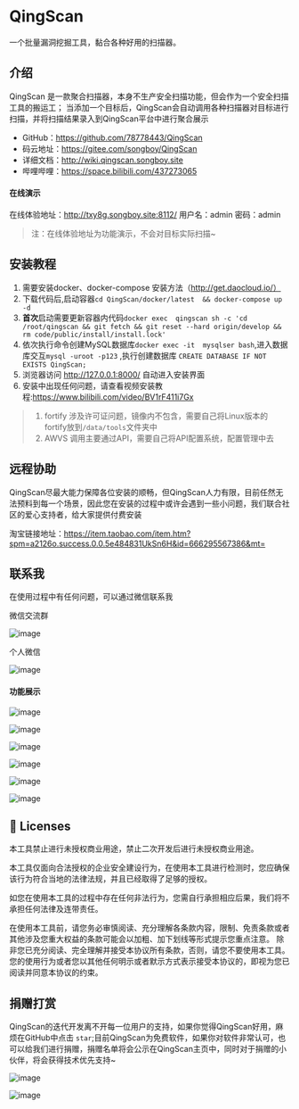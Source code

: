# QingScan
一个批量漏洞挖掘工具，黏合各种好用的扫描器。

## 介绍

QingScan 是一款聚合扫描器，本身不生产安全扫描功能，但会作为一个安全扫描工具的搬运工； 当添加一个目标后，QingScan会自动调用各种扫描器对目标进行扫描，并将扫描结果录入到QingScan平台中进行聚合展示

- GitHub：https://github.com/78778443/QingScan
- 码云地址：https://gitee.com/songboy/QingScan
- 详细文档：http://wiki.qingscan.songboy.site
- 哔哩哔哩：https://space.bilibili.com/437273065


#### 在线演示
在线体验地址：http://txy8g.songboy.site:8112/
用户名：admin   密码：admin
> 注：在线体验地址为功能演示，不会对目标实际扫描~

## 安装教程

1. 需要安装docker、docker-compose 安装方法（http://get.daocloud.io/）
2. 下载代码后,启动容器`cd QingScan/docker/latest  && docker-compose up -d `
2. <b>首次</b>启动需要更新容器内代码`docker exec  qingscan sh -c 'cd /root/qingscan && git fetch && git reset --hard origin/develop && rm code/public/install/install.lock' `
3. 依次执行命令创建MySQL数据库`docker exec -it  mysqlser bash`,进入数据库交互`mysql -uroot -p123` ,执行创建数据库 `CREATE DATABASE IF NOT EXISTS QingScan;`
4. 浏览器访问  http://127.0.0.1:8000/ 自动进入安装界面
5. 安装中出现任何问题，请查看视频安装教程:https://www.bilibili.com/video/BV1rF411i7Gx

> 1. fortify 涉及许可证问题，镜像内不包含，需要自己将Linux版本的fortify放到`/data/tools`文件夹中
> 2. AWVS 调用主要通过API，需要自己将API配置系统，配置管理中去

## 远程协助

QingScan尽最大能力保障各位安装的顺畅，但QingScan人力有限，目前任然无法预料到每一个场景，因此您在安装的过程中或许会遇到一些小问题，我们联合社区的爱心支持者，给大家提供付费安装

淘宝链接地址：https://item.taobao.com/item.htm?spm=a2126o.success.0.0.5e484831UkSn6H&id=666295567386&mt=    




## 联系我

在使用过程中有任何问题，可以通过微信联系我

微信交流群

![image](https://user-images.githubusercontent.com/8509054/147536459-5b255dcf-c13d-4260-baed-e1c58d43f228.png)


个人微信

![image](https://user-images.githubusercontent.com/8509054/146304488-6f48260f-af5a-4071-91be-6fc718fce551.png)


#### 功能展示
![image](https://user-images.githubusercontent.com/8509054/143174877-879408de-e594-4508-aa7c-b2fe095382cb.png)

![image](https://user-images.githubusercontent.com/8509054/143174979-f93bab2f-1506-4b01-9a2c-888a1c377478.png)

![image](https://user-images.githubusercontent.com/8509054/143175009-ceb5e762-4770-469e-827d-82937550d3a6.png)


![image](https://user-images.githubusercontent.com/8509054/143175022-d7821199-ef11-4f5d-a7ac-76003bd3074f.png)

![image](https://user-images.githubusercontent.com/8509054/143175091-91d04fea-0fa7-45ad-8f39-d8d77f816cbf.png)


![image](https://user-images.githubusercontent.com/8509054/143175157-0934560b-5ed2-4ce8-bc9b-9faff19e3517.png)

## 📑 Licenses
本工具禁止进行未授权商业用途，禁止二次开发后进行未授权商业用途。

本工具仅面向合法授权的企业安全建设行为，在使用本工具进行检测时，您应确保该行为符合当地的法律法规，并且已经取得了足够的授权。

如您在使用本工具的过程中存在任何非法行为，您需自行承担相应后果，我们将不承担任何法律及连带责任。

在使用本工具前，请您务必审慎阅读、充分理解各条款内容，限制、免责条款或者其他涉及您重大权益的条款可能会以加粗、加下划线等形式提示您重点注意。 除非您已充分阅读、完全理解并接受本协议所有条款，否则，请您不要使用本工具。您的使用行为或者您以其他任何明示或者默示方式表示接受本协议的，即视为您已阅读并同意本协议的约束。  

## 捐赠打赏

QingScan的迭代开发离不开每一位用户的支持，如果你觉得QingScan好用，麻烦在GitHub中点击 `star`;目前QingScan为免费软件，如果你对软件非常认可，也可以给我们进行捐赠，捐赠名单将会公示在QingScan主页中，同时对于捐赠的小伙伴，将会获得技术优先支持~

![image](https://user-images.githubusercontent.com/8509054/146757977-863d6d0d-45ae-4938-b238-be0d68c70570.png)

![image](https://user-images.githubusercontent.com/8509054/146758011-07c9fd4b-503f-4ad1-9a69-2393cbf7dcf9.png)


